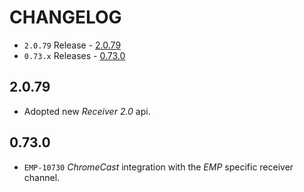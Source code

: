 # CHANGELOG

* `2.0.79` Release - [2.0.79](#2079)
* `0.73.x` Releases - [0.73.0](#0730)

## 2.0.79

* Adopted new *Receiver 2.0* api.

## 0.73.0

* `EMP-10730` *ChromeCast* integration with the *EMP* specific receiver channel.
